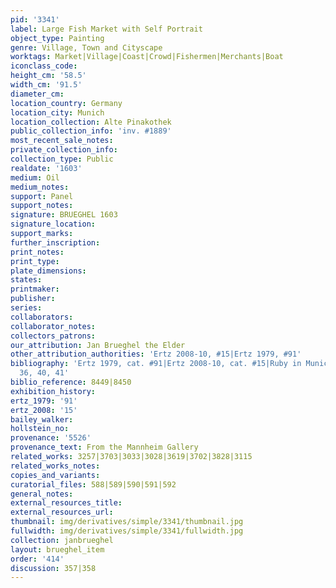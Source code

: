 ```yaml
---
pid: '3341'
label: Large Fish Market with Self Portrait
object_type: Painting
genre: Village, Town and Cityscape
worktags: Market|Village|Coast|Crowd|Fishermen|Merchants|Boat
iconclass_code:
height_cm: '58.5'
width_cm: '91.5'
diameter_cm:
location_country: Germany
location_city: Munich
location_collection: Alte Pinakothek
public_collection_info: 'inv. #1889'
most_recent_sale_notes:
private_collection_info:
collection_type: Public
realdate: '1603'
medium: Oil
medium_notes:
support: Panel
support_notes:
signature: BRUEGHEL 1603
signature_location:
support_marks:
further_inscription:
print_notes:
print_type:
plate_dimensions:
states:
printmaker:
publisher:
series:
collaborators:
collaborator_notes:
collectors_patrons:
our_attribution: Jan Brueghel the Elder
other_attribution_authorities: 'Ertz 2008-10, #15|Ertz 1979, #91'
bibliography: 'Ertz 1979, cat. #91|Ertz 2008-10, cat. #15|Ruby in Munich 2013, pp.
  36, 40, 41'
biblio_reference: 8449|8450
exhibition_history:
ertz_1979: '91'
ertz_2008: '15'
bailey_walker:
hollstein_no:
provenance: '5526'
provenance_text: From the Mannheim Gallery
related_works: 3257|3703|3033|3028|3619|3702|3828|3115
related_works_notes:
copies_and_variants:
curatorial_files: 588|589|590|591|592
general_notes:
external_resources_title:
external_resources_url:
thumbnail: img/derivatives/simple/3341/thumbnail.jpg
fullwidth: img/derivatives/simple/3341/fullwidth.jpg
collection: janbrueghel
layout: brueghel_item
order: '414'
discussion: 357|358
---
```

